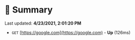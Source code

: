 # 📖 Summary
Last updated: **4/23/2021, 2:01:20 PM**

- `GET` [https://google.com](https://google.com) - **Up** (126ms)
